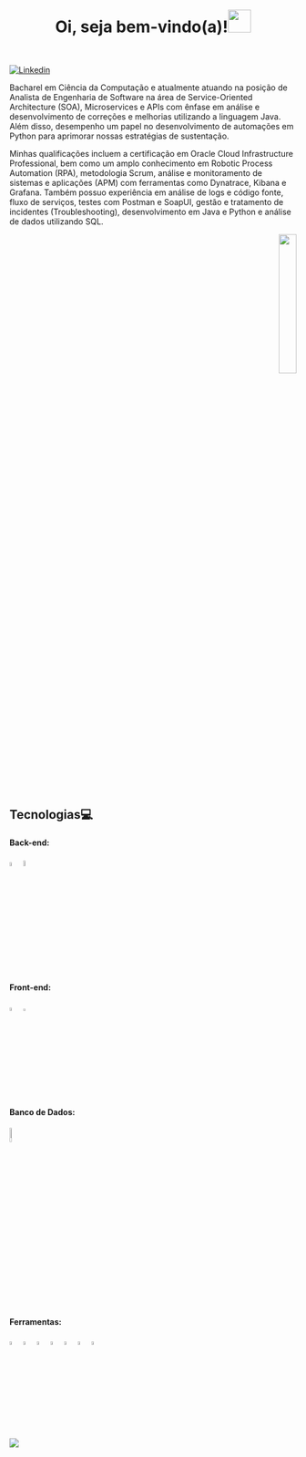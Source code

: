 <h1 align="center">Oi, seja bem-vindo(a)!<img src="https://github.com/gjoioso/gjoioso/blob/main/Hi.gif" width="40px"> </h1>
</br>

[![Linkedin](https://img.shields.io/badge/-LinkedIn-blue?style=flat-square&logo=Linkedin&logoColor=white&link=https://www.linkedin.com/in/gabrieljoioso)](https://www.linkedin.com/in/gabrieljoioso) 

<p align="left">Bacharel em Ciência da Computação e atualmente atuando na posição de Analista de Engenharia de Software na área de Service-Oriented Architecture (SOA), Microservices e APIs com ênfase em análise e desenvolvimento de correções e melhorias utilizando a linguagem Java. Além disso, desempenho um papel no desenvolvimento de automações em Python para aprimorar nossas estratégias de sustentação.

Minhas qualificações incluem a certificação em Oracle Cloud Infrastructure Professional, bem como um amplo conhecimento em Robotic Process Automation (RPA), metodologia Scrum, análise e monitoramento de sistemas e aplicações (APM) com ferramentas como Dynatrace, Kibana e Grafana. Também possuo experiência em análise de logs e código fonte, fluxo de serviços, testes com Postman e SoapUI, gestão e tratamento de incidentes (Troubleshooting), desenvolvimento em Java e Python e análise de dados utilizando SQL.</p>


<p align="right">
  <img src="https://github.com/gjoioso/gjoioso/blob/main/gabrieljoiosoreadme.gif?raw=true" width="25%"/>
</p>

## Tecnologias:computer:

#### Back-end:
<p align="left">
 <img src="https://cdn.worldvectorlogo.com/logos/java-4.svg" alt="java" width="4%">
 <img src="https://cdn.worldvectorlogo.com/logos/python-4.svg" alt="python" width="5%">
</p>
  

#### Front-end:
<p align="left">
 <img src="https://upload.wikimedia.org/wikipedia/commons/6/61/HTML5_logo_and_wordmark.svg" alt="html5" width="4%">
 <img src="https://upload.wikimedia.org/wikipedia/commons/d/d5/CSS3_logo_and_wordmark.svg" width="2.85%"">
</p>
                                                                                  
#### Banco de Dados:
<p align="left">
  <img src="https://upload.wikimedia.org/wikipedia/commons/8/87/Sql_data_base_with_logo.png" alt="xd" width="8%"> 
</p>

#### Ferramentas:
<p align="left">
 <img src="https://cdn.worldvectorlogo.com/logos/visual-studio-code-1.svg" alt="vscode" width="4%">
 <img src="https://cdn.worldvectorlogo.com/logos/eclipse-11.svg" alt="eclipse" width="4%">
 <img src="https://upload.wikimedia.org/wikipedia/commons/1/1d/PyCharm_Icon.svg" alt="pycharm" width="4%">
 <img src="https://www.vectorlogo.zone/logos/dynatrace/dynatrace-icon.svg" alt="dynatrace" width="4%">
 <img src="https://www.vectorlogo.zone/logos/elasticco_kibana/elasticco_kibana-icon.svg" alt="kibana" width="3.9%">
 <img src="https://www.vectorlogo.zone/logos/grafana/grafana-icon.svg" alt="grafana" width="4%">
 <img src="https://upload.wikimedia.org/wikipedia/commons/9/92/Adobe_Photoshop_CS6_icon.svg" alt="photoshop" width="4%">
                                                                                                                       
                                                                                                                       
</p>


![](https://komarev.com/ghpvc/?username=gjoioso&style=plastic)


